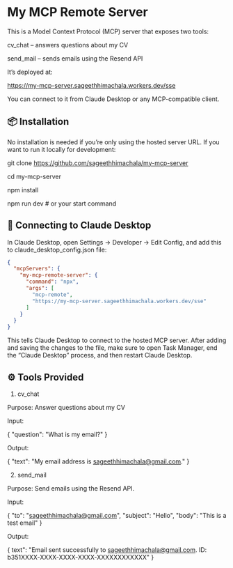 # My MCP Remote Server

This is a Model Context Protocol (MCP) server that exposes two tools:

cv_chat – answers questions about my CV

send_mail – sends emails using the Resend API

It’s deployed at:

https://my-mcp-server.sageethhimachala.workers.dev/sse

You can connect to it from Claude Desktop or any MCP-compatible client.

## 📦 Installation

No installation is needed if you’re only using the hosted server URL.
If you want to run it locally for development:

git clone https://github.com/sageethhimachala/my-mcp-server

cd my-mcp-server

npm install

npm run dev # or your start command

## 🔗 Connecting to Claude Desktop

In Claude Desktop, open Settings → Developer → Edit Config, and add this to claude_desktop_config.json file:

```json
{
  "mcpServers": {
    "my-mcp-remote-server": {
      "command": "npx",
      "args": [
        "mcp-remote",
        "https://my-mcp-server.sageethhimachala.workers.dev/sse"
      ]
    }
  }
}
```

This tells Claude Desktop to connect to the hosted MCP server.
After adding and saving the changes to the file, make sure to open Task Manager, end the “Claude Desktop” process, and then restart Claude Desktop.

## ⚙️ Tools Provided

1. cv_chat

Purpose: Answer questions about my CV

Input:

{
"question": "What is my email?"
}

Output:

{
"text": "My email address is sageethhimachala@gmail.com."
}

2. send_mail

Purpose: Send emails using the Resend API.

Input:

{
"to": "sageethhimachala@gmail.com",
"subject": "Hello",
"body": "This is a test email"
}

Output:

{
text": "Email sent successfully to sageethhimachala@gmail.com. ID: b351XXXX-XXXX-XXXX-XXXX-XXXXXXXXXXXX"
}
